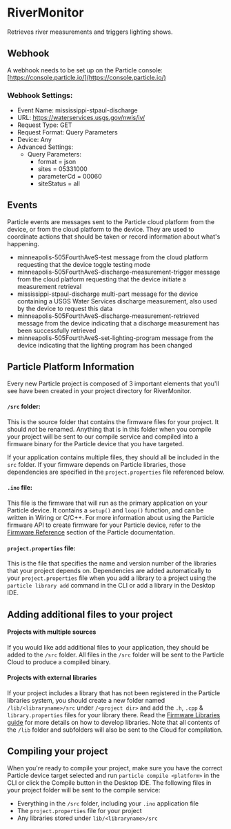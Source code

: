 # RiverMonitor

Retrieves river measurements and triggers lighting shows.

## Webhook

A webhook needs to be set up on the Particle console: [https://console.particle.io/](https://console.particle.io/)

### Webhook Settings:

 - Event Name: mississippi-stpaul-discharge
 - URL: https://waterservices.usgs.gov/nwis/iv/
 - Request Type: GET
 - Request Format: Query Parameters
 - Device: Any
 - Advanced Settings:
   - Query Parameters:
     - format = json
     - sites = 05331000
     - parameterCd = 00060
     - siteStatus = all

## Events

Particle events are messages sent to the Particle cloud platform from the device, or from the cloud platform to the device. They are used to coordinate actions that should be taken or record information about what's happening.

 - minneapolis-505FourthAveS-test
    message from the cloud platform requesting that the device toggle testing mode
 - minneapolis-505FourthAveS-discharge-measurement-trigger
    message from the cloud platform requesting that the device initiate a measurement retrieval
 - mississippi-stpaul-discharge multi-part 
    message for the device containing a USGS Water Services discharge measurement, also used by the device to request this data
 - minneapolis-505FourthAveS-discharge-measurement-retrieved 
    message from the device indicating that a discharge measurement has been successfully retrieved
 - minneapolis-505FourthAveS-set-lighting-program
    message from the device indicating that the lighting program has been changed

## Particle Platform Information

Every new Particle project is composed of 3 important elements that you'll see have been created in your project directory for RiverMonitor.

#### ```/src``` folder:  
This is the source folder that contains the firmware files for your project. It should *not* be renamed. 
Anything that is in this folder when you compile your project will be sent to our compile service and compiled into a firmware binary for the Particle device that you have targeted.

If your application contains multiple files, they should all be included in the `src` folder. If your firmware depends on Particle libraries, those dependencies are specified in the `project.properties` file referenced below.

#### ```.ino``` file:
This file is the firmware that will run as the primary application on your Particle device. It contains a `setup()` and `loop()` function, and can be written in Wiring or C/C++. For more information about using the Particle firmware API to create firmware for your Particle device, refer to the [Firmware Reference](https://docs.particle.io/reference/firmware/) section of the Particle documentation.

#### ```project.properties``` file:  
This is the file that specifies the name and version number of the libraries that your project depends on. Dependencies are added automatically to your `project.properties` file when you add a library to a project using the `particle library add` command in the CLI or add a library in the Desktop IDE.

## Adding additional files to your project

#### Projects with multiple sources
If you would like add additional files to your application, they should be added to the `/src` folder. All files in the `/src` folder will be sent to the Particle Cloud to produce a compiled binary.

#### Projects with external libraries
If your project includes a library that has not been registered in the Particle libraries system, you should create a new folder named `/lib/<libraryname>/src` under `/<project dir>` and add the `.h`, `.cpp` & `library.properties` files for your library there. Read the [Firmware Libraries guide](https://docs.particle.io/guide/tools-and-features/libraries/) for more details on how to develop libraries. Note that all contents of the `/lib` folder and subfolders will also be sent to the Cloud for compilation.

## Compiling your project

When you're ready to compile your project, make sure you have the correct Particle device target selected and run `particle compile <platform>` in the CLI or click the Compile button in the Desktop IDE. The following files in your project folder will be sent to the compile service:

- Everything in the `/src` folder, including your `.ino` application file
- The `project.properties` file for your project
- Any libraries stored under `lib/<libraryname>/src`
